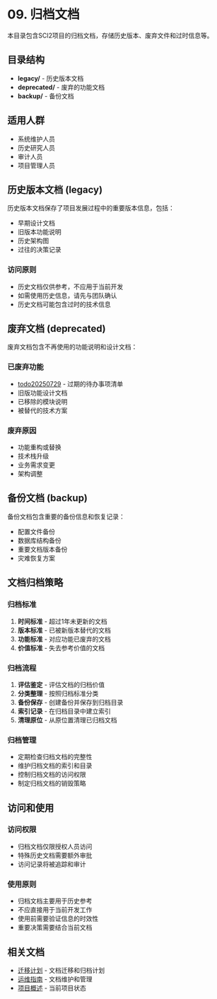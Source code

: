 # 09. 归档文档

本目录包含SCI2项目的归档文档，存储历史版本、废弃文件和过时信息等。

## 目录结构

- **legacy/** - 历史版本文档
- **deprecated/** - 废弃的功能文档
- **backup/** - 备份文档

## 适用人群

- 系统维护人员
- 历史研究人员
- 审计人员
- 项目管理人员

## 历史版本文档 (legacy)

历史版本文档保存了项目发展过程中的重要版本信息，包括：
- 早期设计文档
- 旧版本功能说明
- 历史架构图
- 过往的决策记录

### 访问原则
- 历史文档仅供参考，不应用于当前开发
- 如需使用历史信息，请先与团队确认
- 历史文档可能包含过时的技术信息

## 废弃文档 (deprecated)

废弃文档包含不再使用的功能说明和设计文档：

### 已废弃功能
- [todo20250729](deprecated/todo20250729.md) - 过期的待办事项清单
- 旧版功能设计文档
- 已移除的模块说明
- 被替代的技术方案

### 废弃原因
- 功能重构或替换
- 技术栈升级
- 业务需求变更
- 架构调整

## 备份文档 (backup)

备份文档包含重要的备份信息和恢复记录：
- 配置文件备份
- 数据库结构备份
- 重要文档版本备份
- 灾难恢复方案

## 文档归档策略

### 归档标准
1. **时间标准** - 超过1年未更新的文档
2. **版本标准** - 已被新版本替代的文档
3. **功能标准** - 对应功能已废弃的文档
4. **价值标准** - 失去参考价值的文档

### 归档流程
1. **评估鉴定** - 评估文档的归档价值
2. **分类整理** - 按照归档标准分类
3. **备份保存** - 创建备份并保存到归档目录
4. **索引记录** - 在归档目录中建立索引
5. **清理原位** - 从原位置清理已归档文档

### 归档管理
- 定期检查归档文档的完整性
- 维护归档文档的索引和目录
- 控制归档文档的访问权限
- 制定归档文档的销毁策略

## 访问和使用

### 访问权限
- 归档文档仅限授权人员访问
- 特殊历史文档需要额外审批
- 访问记录将被追踪和审计

### 使用原则
- 归档文档主要用于历史参考
- 不应直接用于当前开发工作
- 使用前需要验证信息的时效性
- 重要决策需要结合当前文档

## 相关文档

- [迁移计划](../08-migration/) - 文档迁移和归档计划
- [运维指南](../05-operations/) - 文档维护和管理
- [项目概述](../01-getting-started/) - 当前项目状态